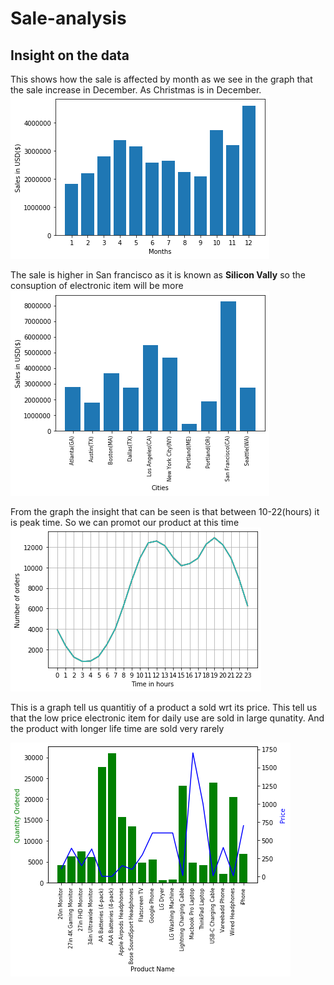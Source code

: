 # Sale-analysis
## Insight on the data
This shows how the sale is affected by month as we see in the graph that the sale increase in December. As Christmas is in December.
![](https://github.com/bhanu479/Sale-analysis/blob/testbulid/SalesAnalysis/salepermonth.png)

The sale is higher in San francisco as it is known as **Silicon Vally** so the consuption of electronic item will be more
![](https://github.com/bhanu479/Sale-analysis/blob/testbulid/SalesAnalysis/salesincities.png)

From the graph the insight that can be seen is that between 10-22(hours) it is peak time. So we can promot our product at this time
![](https://github.com/bhanu479/Sale-analysis/blob/testbulid/SalesAnalysis/oderperhour.png)

This is a graph tell us quantitiy of a product a sold wrt its price. This tell us that the low price electronic item for daily use are sold in large qunatity.
And the product with longer life time are sold very rarely

![](https://github.com/bhanu479/Sale-analysis/blob/testbulid/SalesAnalysis/product.png)




